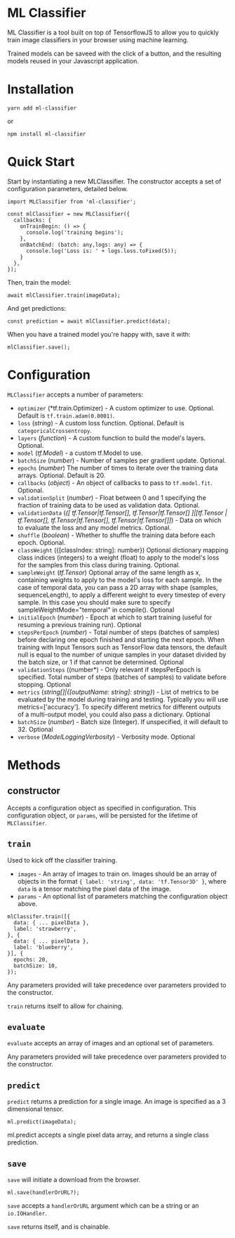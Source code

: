 # ML Classifier

ML Classifier is a tool built on top of TensorflowJS to allow you to quickly train image classifiers in your browser using machine learning.

Trained models can be saveed with the click of a button, and the resulting models reused in your Javascript application.

# Installation

```
yarn add ml-classifier
```

or

```
npm install ml-classifier
```

# Quick Start

Start by instantiating a new MLClassifier. The constructor accepts a set of configuration parameters, detailed below.

```
import MLClassifier from 'ml-classifier';

const mlClassifier = new MLClassifier({
  callbacks: {
    onTrainBegin: () => {
      console.log('training begins');
    },
    onBatchEnd: (batch: any,logs: any) => {
      console.log('Loss is: ' + logs.loss.toFixed(5));
    }
  },
});
```

Then, train the model:

```
await mlClassifier.train(imageData);
```

And get predictions:

```
const prediction = await mlClassifier.predict(data);
```

When you have a trained model you're happy with, save it with:

```
mlClassifier.save();
```

# Configuration

`MLClassifier` accepts a number of parameters:

* `optimizer` (*tf.train.Optimizer) - A custom optimizer to use. Optional. Default is `tf.train.adam(0.0001)`.
* `loss` (*string*) - A custom loss function. Optional. Default is `categoricalCrossentropy`.
* `layers` (*function*) - A custom function to build the model's layers. Optional.
* `model` (*tf.Model*) - a custom tf.Model to use.
* `batchSize` (*number*) - Number of samples per gradient update. Optional.
* `epochs` (*number*) The number of times to iterate over the training data arrays. Optional. Default is 20.
* `callbacks` (*object*) - An object of callbacks to pass to `tf.model.fit`. Optional.
* `validationSplit` (*number*) - Float between 0 and 1 specifying the fraction of training data to be used as validation data. Optional.
* `validationData` (*([ tf.Tensor|tf.Tensor[], tf.Tensor|tf.Tensor[] ]|[tf.Tensor | tf.Tensor[], tf.Tensor|tf.Tensor[], tf.Tensor|tf.Tensor[]]*) - Data on which to evaluate the loss and any model metrics. Optional.
* `shuffle` (*boolean*) - Whether to shuffle the training data before each epoch. Optional.
* `classWeight` ({[classIndex: string]: number}) Optional dictionary mapping class indices (integers) to a weight (float) to apply to the model's loss for the samples from this class during training. Optional.
* `sampleWeight` (*tf.Tensor*) Optional array of the same length as x, containing weights to apply to the model's loss for each sample. In the case of temporal data, you can pass a 2D array with shape (samples, sequenceLength), to apply a different weight to every timestep of every sample. In this case you should make sure to specify sampleWeightMode="temporal" in compile(). Optional
* `initialEpoch` (*number*) - Epoch at which to start training (useful for resuming a previous training run). Optional
* `stepsPerEpoch` (*number*) - Total number of steps (batches of samples) before declaring one epoch finished and starting the next epoch. When training with Input Tensors such as TensorFlow data tensors, the default null is equal to the number of unique samples in your dataset divided by the batch size, or 1 if that cannot be determined. Optional
* `validationSteps` ((number*) - Only relevant if stepsPerEpoch is specified. Total number of steps (batches of samples) to validate before stopping. Optional
* `metrics` (*string[]|{[outputName: string]: string}*) - List of metrics to be evaluated by the model during training and testing. Typically you will use metrics=['accuracy']. To specify different metrics for different outputs of a multi-output model, you could also pass a dictionary. Optional
* `batchSize` (*number*) - Batch size (Integer). If unspecified, it will default to 32. Optional
* `verbose` (*ModelLoggingVerbosity*) - Verbosity mode. Optional

# Methods

## constructor

Accepts a configuration object as specified in configuration. This configuration object, or `params`, will be persisted for the lifetime of `MLClassifier`.

## `train`

Used to kick off the classifier training.

* `images` - An array of images to train on. Images should be an array of objects in the format `{ label: 'string', data: 'tf.Tensor3D' }`, where `data` is a tensor matching the pixel data of the image.
* `params` - An optional list of parameters matching the configuration object above.

```
mlClassifer.train([{
  data: { ... pixelData },
  label: 'strawberry',
}, {
  data: { ... pixelData },
  label: 'blueberry',
}], {
  epochs: 20,
  batchSize: 10,
});
```

Any parameters provided will take precedence over parameters provided to the constructor.

`train` returns itself to allow for chaining.

## `evaluate`
`evaluate` accepts an array of images and an optional set of parameters.

Any parameters provided will take precedence over parameters provided to the constructor.


## `predict`

`predict` returns a prediction for a single image. An image is specified as a 3 dimensional tensor.

```
ml.predict(imageData);
```

ml.predict accepts a single pixel data array, and returns a single class prediction.

## `save`

`save` will initiate a download from the browser.

```
ml.save(handlerOrURL?);
```

`save` accepts a `handlerOrURL` argument which can be a string or an `io.IOHandler`.

`save` returns itself, and is chainable.

